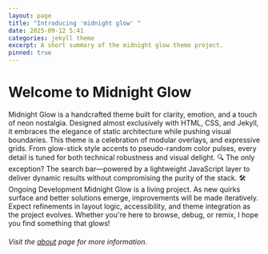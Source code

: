 ```yaml
---
layout: page
title: "Introducing 'midnight glow' "
date: 2025-09-12 5:41
categories: jekyll theme
excerpt: A short summary of the midnight glow theme project.
pinned: true
---
```


# Welcome to Midnight Glow

Midnight Glow is a handcrafted theme built for clarity, emotion, and a touch of neon nostalgia. Designed almost exclusively with HTML, CSS, and Jekyll, it embraces the elegance of static architecture while pushing visual boundaries.
This theme is a celebration of modular overlays, and expressive grids. From glow-stick style accents to pseudo-random color pulses, every detail is tuned for both technical robustness and visual delight.
🔍 The only exception? The search bar—powered by a lightweight JavaScript layer to deliver dynamic results without compromising the purity of the stack.
🛠️ Ongoing Development
Midnight Glow is a living project. As new quirks surface and better solutions emerge, improvements will be made iteratively. Expect refinements in layout logic, accessibility, and theme integration as the project evolves.
Whether you're here to browse, debug, or remix, I hope you find something that glows!

###### Visit the [about](/about/) page for more information.
